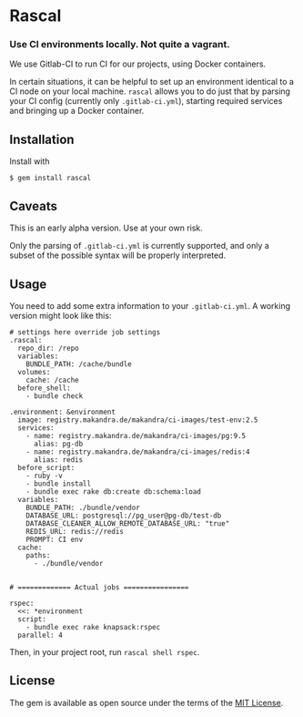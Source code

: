 # Rascal
### Use CI environments locally. Not quite a vagrant.

We use Gitlab-CI to run CI for our projects, using Docker containers.

In certain situations, it can be helpful to set up an environment identical to a CI
node on your local machine. `rascal` allows you to do just that by parsing your CI config
(currently only `.gitlab-ci.yml`), starting required services and bringing up a Docker
container.

## Installation

Install with

    $ gem install rascal


## Caveats

This is an early alpha version. Use at your own risk.

Only the parsing of `.gitlab-ci.yml` is currently supported, and only a subset of the possible syntax
will be properly interpreted.


## Usage

You need to add some extra information to your `.gitlab-ci.yml`. A working version might look like this:

```
# settings here override job settings
.rascal:
  repo_dir: /repo
  variables:
    BUNDLE_PATH: /cache/bundle
  volumes:
    cache: /cache
  before_shell:
    - bundle check

.environment: &environment
  image: registry.makandra.de/makandra/ci-images/test-env:2.5
  services:
    - name: registry.makandra.de/makandra/ci-images/pg:9.5
      alias: pg-db
    - name: registry.makandra.de/makandra/ci-images/redis:4
      alias: redis
  before_script:
    - ruby -v
    - bundle install
    - bundle exec rake db:create db:schema:load
  variables:
    BUNDLE_PATH: ./bundle/vendor
    DATABASE_URL: postgresql://pg_user@pg-db/test-db
    DATABASE_CLEANER_ALLOW_REMOTE_DATABASE_URL: "true"
    REDIS_URL: redis://redis
    PROMPT: CI env
  cache:
    paths:
      - ./bundle/vendor


# ============= Actual jobs ================

rspec:
  <<: *environment
  script:
    - bundle exec rake knapsack:rspec
  parallel: 4
```

Then, in your project root, run `rascal shell rspec`.


## License

The gem is available as open source under the terms of the [MIT License](https://opensource.org/licenses/MIT).
